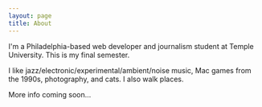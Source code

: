 ```yaml
---
layout: page
title: About
---
```


I'm a Philadelphia-based web developer and journalism student at Temple University. This is my final semester.

I like jazz/electronic/experimental/ambient/noise music, Mac games from the 1990s, photography, and cats. I also walk places.

More info coming soon…
